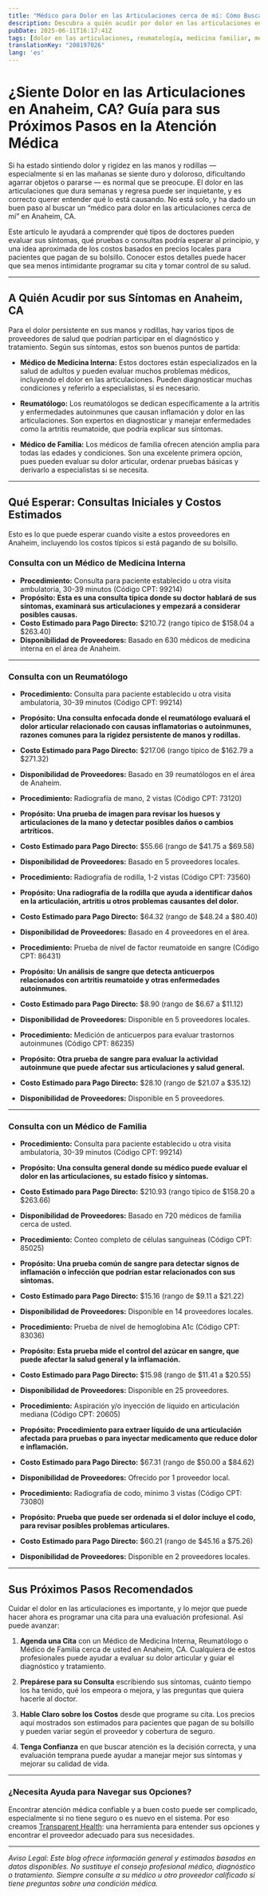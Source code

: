 ```yaml
---
title: "Médico para Dolor en las Articulaciones cerca de mí: Cómo Buscar Atención para el Dolor en las Manos y Rodillas en Anaheim, CA"
description: Descubra a quién acudir por dolor en las articulaciones en Anaheim, CA, qué esperar en las consultas y costos estimados para guiar sus próximos pasos.  
pubDate: 2025-06-11T16:17:41Z
tags: [dolor en las articulaciones, reumatología, medicina familiar, medicina interna, Anaheim CA, costo de atención médica, rigidez articular]
translationKey: "208197026"
lang: 'es'
---
```


# ¿Siente Dolor en las Articulaciones en Anaheim, CA? Guía para sus Próximos Pasos en la Atención Médica

Si ha estado sintiendo dolor y rigidez en las manos y rodillas — especialmente si en las mañanas se siente duro y doloroso, dificultando agarrar objetos o pararse — es normal que se preocupe. El dolor en las articulaciones que dura semanas y regresa puede ser inquietante, y es correcto querer entender qué lo está causando. No está solo, y ha dado un buen paso al buscar un “médico para dolor en las articulaciones cerca de mí” en Anaheim, CA.

Este artículo le ayudará a comprender qué tipos de doctores pueden evaluar sus síntomas, qué pruebas o consultas podría esperar al principio, y una idea aproximada de los costos basados en precios locales para pacientes que pagan de su bolsillo. Conocer estos detalles puede hacer que sea menos intimidante programar su cita y tomar control de su salud.

---

## A Quién Acudir por sus Síntomas en Anaheim, CA

Para el dolor persistente en sus manos y rodillas, hay varios tipos de proveedores de salud que podrían participar en el diagnóstico y tratamiento. Según sus síntomas, estos son buenos puntos de partida:

- **Médico de Medicina Interna:** Estos doctores están especializados en la salud de adultos y pueden evaluar muchos problemas médicos, incluyendo el dolor en las articulaciones. Pueden diagnosticar muchas condiciones y referirlo a especialistas, si es necesario.

- **Reumatólogo:** Los reumatólogos se dedican específicamente a la artritis y enfermedades autoinmunes que causan inflamación y dolor en las articulaciones. Son expertos en diagnosticar y manejar enfermedades como la artritis reumatoide, que podría explicar sus síntomas.

- **Médico de Familia:** Los médicos de familia ofrecen atención amplia para todas las edades y condiciones. Son una excelente primera opción, pues pueden evaluar su dolor articular, ordenar pruebas básicas y derivarlo a especialistas si se necesita.

---

## Qué Esperar: Consultas Iniciales y Costos Estimados

Esto es lo que puede esperar cuando visite a estos proveedores en Anaheim, incluyendo los costos típicos si está pagando de su bolsillo.

### Consulta con un Médico de Medicina Interna

- **Procedimiento:** Consulta para paciente establecido u otra visita ambulatoria, 30-39 minutos (Código CPT: 99214)  
- **Propósito:** **Esta es una consulta típica donde su doctor hablará de sus síntomas, examinará sus articulaciones y empezará a considerar posibles causas.**  
- **Costo Estimado para Pago Directo:** $210.72 (rango típico de $158.04 a $263.40)  
- **Disponibilidad de Proveedores:** Basado en 630 médicos de medicina interna en el área de Anaheim.

---

### Consulta con un Reumatólogo

- **Procedimiento:** Consulta para paciente establecido u otra visita ambulatoria, 30-39 minutos (Código CPT: 99214)  
- **Propósito:** **Una consulta enfocada donde el reumatólogo evaluará el dolor articular relacionado con causas inflamatorias o autoinmunes, razones comunes para la rigidez persistente de manos y rodillas.**  
- **Costo Estimado para Pago Directo:** $217.06 (rango típico de $162.79 a $271.32)  
- **Disponibilidad de Proveedores:** Basado en 39 reumatólogos en el área de Anaheim.

- **Procedimiento:** Radiografía de mano, 2 vistas (Código CPT: 73120)  
- **Propósito:** **Una prueba de imagen para revisar los huesos y articulaciones de la mano y detectar posibles daños o cambios artríticos.**  
- **Costo Estimado para Pago Directo:** $55.66 (rango de $41.75 a $69.58)  
- **Disponibilidad de Proveedores:** Basado en 5 proveedores locales.

- **Procedimiento:** Radiografía de rodilla, 1-2 vistas (Código CPT: 73560)  
- **Propósito:** **Una radiografía de la rodilla que ayuda a identificar daños en la articulación, artritis u otros problemas causantes del dolor.**  
- **Costo Estimado para Pago Directo:** $64.32 (rango de $48.24 a $80.40)  
- **Disponibilidad de Proveedores:** Basado en 4 proveedores en el área.

- **Procedimiento:** Prueba de nivel de factor reumatoide en sangre (Código CPT: 86431)  
- **Propósito:** **Un análisis de sangre que detecta anticuerpos relacionados con artritis reumatoide y otras enfermedades autoinmunes.**  
- **Costo Estimado para Pago Directo:** $8.90 (rango de $6.67 a $11.12)  
- **Disponibilidad de Proveedores:** Disponible en 5 proveedores locales.

- **Procedimiento:** Medición de anticuerpos para evaluar trastornos autoinmunes (Código CPT: 86235)  
- **Propósito:** **Otra prueba de sangre para evaluar la actividad autoinmune que puede afectar sus articulaciones y salud general.**  
- **Costo Estimado para Pago Directo:** $28.10 (rango de $21.07 a $35.12)  
- **Disponibilidad de Proveedores:** Disponible en 5 proveedores.

---

### Consulta con un Médico de Familia

- **Procedimiento:** Consulta para paciente establecido u otra visita ambulatoria, 30-39 minutos (Código CPT: 99214)  
- **Propósito:** **Una consulta general donde su médico puede evaluar el dolor en las articulaciones, su estado físico y síntomas.**  
- **Costo Estimado para Pago Directo:** $210.93 (rango típico de $158.20 a $263.66)  
- **Disponibilidad de Proveedores:** Basado en 720 médicos de familia cerca de usted.

- **Procedimiento:** Conteo completo de células sanguíneas (Código CPT: 85025)  
- **Propósito:** **Una prueba común de sangre para detectar signos de inflamación o infección que podrían estar relacionados con sus síntomas.**  
- **Costo Estimado para Pago Directo:** $15.16 (rango de $9.11 a $21.22)  
- **Disponibilidad de Proveedores:** Disponible en 14 proveedores locales.

- **Procedimiento:** Prueba de nivel de hemoglobina A1c (Código CPT: 83036)  
- **Propósito:** **Esta prueba mide el control del azúcar en sangre, que puede afectar la salud general y la inflamación.**  
- **Costo Estimado para Pago Directo:** $15.98 (rango de $11.41 a $20.55)  
- **Disponibilidad de Proveedores:** Disponible en 25 proveedores.

- **Procedimiento:** Aspiración y/o inyección de líquido en articulación mediana (Código CPT: 20605)  
- **Propósito:** **Procedimiento para extraer líquido de una articulación afectada para pruebas o para inyectar medicamento que reduce dolor e inflamación.**  
- **Costo Estimado para Pago Directo:** $67.31 (rango de $50.00 a $84.62)  
- **Disponibilidad de Proveedores:** Ofrecido por 1 proveedor local.

- **Procedimiento:** Radiografía de codo, mínimo 3 vistas (Código CPT: 73080)  
- **Propósito:** **Prueba que puede ser ordenada si el dolor incluye el codo, para revisar posibles problemas articulares.**  
- **Costo Estimado para Pago Directo:** $60.21 (rango de $45.16 a $75.26)  
- **Disponibilidad de Proveedores:** Disponible en 2 proveedores locales.

---

## Sus Próximos Pasos Recomendados

Cuidar el dolor en las articulaciones es importante, y lo mejor que puede hacer ahora es programar una cita para una evaluación profesional. Así puede avanzar:

1. **Agenda una Cita** con un Médico de Medicina Interna, Reumatólogo o Médico de Familia cerca de usted en Anaheim, CA. Cualquiera de estos profesionales puede ayudar a evaluar su dolor articular y guiar el diagnóstico y tratamiento.

2. **Prepárese para su Consulta** escribiendo sus síntomas, cuánto tiempo los ha tenido, qué los empeora o mejora, y las preguntas que quiera hacerle al doctor.

3. **Hable Claro sobre los Costos** desde que programe su cita. Los precios aquí mostrados son estimados para pacientes que pagan de su bolsillo y pueden variar según el proveedor y cobertura de seguro.

4. **Tenga Confianza** en que buscar atención es la decisión correcta, y una evaluación temprana puede ayudar a manejar mejor sus síntomas y mejorar su calidad de vida.

---

### ¿Necesita Ayuda para Navegar sus Opciones?

Encontrar atención médica confiable y a buen costo puede ser complicado, especialmente si no tiene seguro o es nuevo en el sistema. Por eso creamos [Transparent Health](https://transparenthealth.ai): una herramienta para entender sus opciones y encontrar el proveedor adecuado para sus necesidades. 

---

*Aviso Legal: Este blog ofrece información general y estimados basados en datos disponibles. No sustituye el consejo profesional médico, diagnóstico o tratamiento. Siempre consulte a su médico u otro proveedor calificado si tiene preguntas sobre una condición médica.*